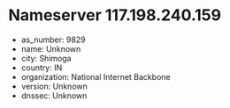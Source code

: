 # Nameserver 117.198.240.159

* as_number: 9829
* name: Unknown
* city: Shimoga
* country: IN
* organization: National Internet Backbone
* version: Unknown
* dnssec: Unknown
